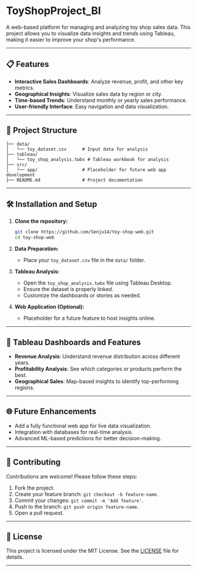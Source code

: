 # ToyShopProject_BI

A web-based platform for managing and analyzing toy shop sales data. This project allows you to visualize data insights and trends using Tableau, making it easier to improve your shop's performance.

---

## 📋 Features

- **Interactive Sales Dashboards**: Analyze revenue, profit, and other key metrics.
- **Geographical Insights**: Visualize sales data by region or city.
- **Time-based Trends**: Understand monthly or yearly sales performance.
- **User-friendly Interface**: Easy navigation and data visualization.

---

## 📁 Project Structure

```
├── data/
│   └── toy_dataset.csv      # Input data for analysis
├── tableau/
│   └── toy_shop_analysis.twbx # Tableau workbook for analysis
├── src/
│   └── app/                 # Placeholder for future web app development
├── README.md                # Project documentation
```

---

## 🛠️ Installation and Setup

1. **Clone the repository:**
   ```bash
   git clone https://github.com/Senju14/toy-shop-web.git
   cd toy-shop-web
   ```

2. **Data Preparation:**
   - Place your `toy_dataset.csv` file in the `data/` folder.

3. **Tableau Analysis:**
   - Open the `toy_shop_analysis.twbx` file using Tableau Desktop.
   - Ensure the dataset is properly linked.
   - Customize the dashboards or stories as needed.

4. **Web Application (Optional):**
   - Placeholder for a future feature to host insights online.

---

## 🎯 Tableau Dashboards and Features

- **Revenue Analysis**: Understand revenue distribution across different years.
- **Profitability Analysis**: See which categories or products perform the best.
- **Geographical Sales**: Map-based insights to identify top-performing regions.

---

## 🌐 Future Enhancements

- Add a fully functional web app for live data visualization.
- Integration with databases for real-time analysis.
- Advanced ML-based predictions for better decision-making.

---

## 🤝 Contributing

Contributions are welcome! Please follow these steps:

1. Fork the project.
2. Create your feature branch: `git checkout -b feature-name`.
3. Commit your changes: `git commit -m 'Add feature'`.
4. Push to the branch: `git push origin feature-name`.
5. Open a pull request.

---

## 📄 License

This project is licensed under the MIT License. See the [LICENSE](LICENSE) file for details.

---
